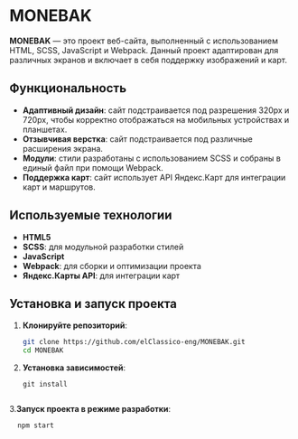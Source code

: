 # MONEBAK

**MONEBAK** — это проект веб-сайта, выполненный с использованием HTML, SCSS, JavaScript и Webpack. Данный проект адаптирован для различных экранов и включает в себя поддержку изображений и карт.

## Функциональность

- **Адаптивный дизайн**: сайт подстраивается под разрешения 320px и 720px, чтобы корректно отображаться на мобильных устройствах и планшетах.
- **Отзывчивая верстка**: сайт подстраивается под различные расширения экрана.
- **Модули**: стили разработаны с использованием SCSS и собраны в единый файл при помощи Webpack.
- **Поддержка карт**: сайт использует API Яндекс.Карт для интеграции карт и маршрутов.

## Используемые технологии

- **HTML5**
- **SCSS**: для модульной разработки стилей
- **JavaScript**
- **Webpack**: для сборки и оптимизации проекта
- **Яндекс.Карты API**: для интеграции карт

## Установка и запуск проекта


1. **Клонируйте репозиторий**:

   ```bash
   git clone https://github.com/elClassico-eng/MONEBAK.git
   cd MONEBAK

2. **Установка зависимостей**:
     ```install
   git install
   

3.**Запуск проекта в режиме разработки**:
 
 ```start
   npm start
   
